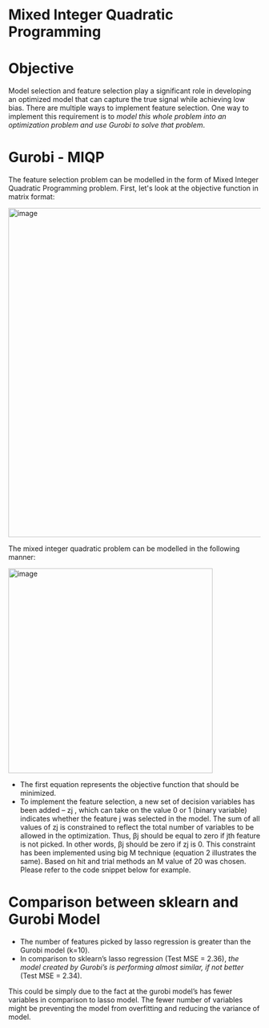 # Mixed Integer Quadratic Programming

# Objective
Model selection and feature selection play a significant role in developing an optimized model that can capture the true signal while achieving low bias. There are multiple ways to implement feature selection. One way to implement this requirement is to *model this whole problem into an optimization problem and use Gurobi to solve that problem*.

# Gurobi - MIQP
The feature selection problem can be modelled in the form of Mixed Integer Quadratic Programming problem. First, let's look at the objective function in matrix format:

<img width="656" alt="image" src="https://user-images.githubusercontent.com/12545194/148633263-27b32d28-606a-4342-bdcb-87cf9b943478.png">

The mixed integer quadratic problem can be modelled in the following manner:

<img width="408" alt="image" src="https://user-images.githubusercontent.com/12545194/148633284-763cddd5-5e31-440f-bdf2-426606c0df67.png">

* The first equation represents the objective function that should be minimized.
* To implement the feature selection, a new set of decision variables has been added – zj , which can take on the value 0 or 1 (binary variable) indicates whether the feature j was selected in the model. The sum of all values of  zj is constrained to reflect the total number of variables to be allowed in the optimization. Thus, βj should be equal to zero if jth feature is not picked. In other words, βj should be zero if zj is 0. This constraint has been implemented using big M technique (equation 2 illustrates the same). Based on hit and trial methods an M value of 20 was chosen. Please refer to the code snippet below for example.

# Comparison between sklearn and Gurobi Model
* The number of features picked by lasso regression is greater than the Gurobi model (k=10). 
* In comparison to sklearn’s lasso regression (Test MSE = 2.36), *the model created by Gurobi’s is performing almost similar, if not better* (Test MSE = 2.34). 

This could be simply due to the fact at the gurobi model’s has fewer variables in comparison to lasso model. The fewer number of variables might be preventing the model from overfitting and reducing the variance of model. 
